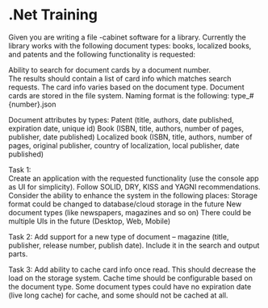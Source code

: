 # .Net Training
 
Given you are writing a file -cabinet software for a library. Currently the library works with the following document types: books, localized books, and patents and the following functionality is requested: 

Ability to search for document cards by a document number.  
The results should contain a list of card info which matches search requests. 
The card info varies based on the document type. 
Document cards are stored in the file system. Naming format is the following: type_#{number}.json 

Document attributes by types: 
Patent (title, authors, date published, expiration date, unique id) 
Book (ISBN, title, authors, number of pages, publisher, date published) 
Localized book (ISBN, title, authors, number of pages, original publisher, country of localization, local publisher, date published)  


Task 1:  
Create an application with the requested functionality (use the console app as UI for simplicity). Follow SOLID, DRY, KISS and YAGNI recommendations. Consider the ability to enhance the system in the following places: 
Storage format could be changed to database/cloud storage in the future 
New document types (like newspapers, magazines and so on) 
There could be multiple UIs in the future (Desktop, Web, Mobile) 


Task 2: 
Add support for a new type of document – magazine (title, publisher, release number, publish date). Include it in the search and output parts. 

Task 3:
Add ability to cache card info once read. This should decrease the load on the storage system. Cache time should be configurable based on the document type. Some document types could have no expiration date (live long cache) for cache, and some should not be cached at all. 

